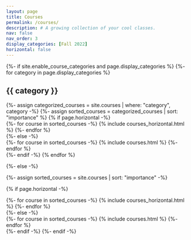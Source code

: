 ```yaml
---
layout: page
title: Courses
permalink: /courses/
description: # A growing collection of your cool classes.
nav: false
nav_order: 3
display_categories: [Fall 2022]
horizontal: false
---
```


<!-- pages/teaching.md -->
<div class="courses">
{%- if site.enable_course_categories and page.display_categories %}
  <!-- Display categorized courses -->
  {%- for category in page.display_categories %}
  <h2 class="category">{{ category }}</h2>
  {%- assign categorized_courses = site.courses | where: "category", category -%}
  {%- assign sorted_courses = categorized_courses | sort: "importance" %}
  <!-- Generate cards for each course -->
  {% if page.horizontal -%}
  <div class="container">
    <div class="row row-cols-2">
    {%- for course in sorted_courses -%}
      {% include courses_horizontal.html %}
    {%- endfor %}
    </div>
  </div>
  {%- else -%}
  <div class="grid">
    {%- for course in sorted_courses -%}
      {% include courses.html %}
    {%- endfor %}
  </div>
  {%- endif -%}
  {% endfor %}

{%- else -%}
<!-- Display courses without categories -->
  {%- assign sorted_courses = site.courses | sort: "importance" -%}
  <!-- Generate cards for each course -->
  {% if page.horizontal -%}
  <div class="container">
    <div class="row row-cols-2">
    {%- for course in sorted_courses -%}
      {% include courses_horizontal.html %}
    {%- endfor %}
    </div>
  </div>
  {%- else -%}
  <div class="grid">
    {%- for course in sorted_courses -%}
      {% include courses.html %}
    {%- endfor %}
  </div>
  {%- endif -%}
{%- endif -%}
</div>
